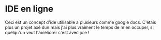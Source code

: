 # IDE en ligne

Ceci est un concept d'ide utilisable a plusieurs comme google docs.
C'etais plus un projet axé dun mais j'ai plus vraiment le temps de m'en occuper, si quelqu'un veut l'améliorer c'est avec joie !
